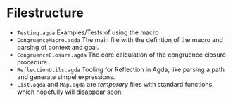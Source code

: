 # Filestructure

* `Testing.agda` Examples/Tests of using the macro
* `CongruenceMacro.agda` The main file with the defintion of the macro and parsing of context and goal.
* `CongruenceClosure.agda` The core calculation of the congruence closure procedure.
* `ReflectionUtils.agda` Tooling for Reflection in Agda, like parsing a path and generate simpel expressions.
* `List.agda` and `Map.agda` are _temporary_ files with standard functions, which hopefully will disappear soon.